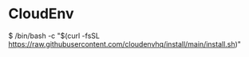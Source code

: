 # CloudEnv

$ /bin/bash -c "$(curl -fsSL https://raw.githubusercontent.com/cloudenvhq/install/main/install.sh)"
